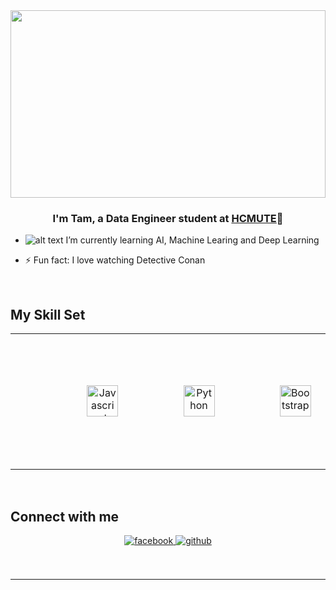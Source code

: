 <div align="center">
<img src="https://media0.giphy.com/media/euuaA2cwLEUuI/200.webp?cid=ecf05e47276qt1szy7rjb1rq9g0f0r982fwwyvjkgfdrsyxx&rid=200.webp&ct=g" align="center" style="width: 100%; height: 300px" />
</div>  

### <div align="center">I'm Tam, a Data Engineer student at [HCMUTE](https://hcmute.edu.vn/)🚀</div>  
  

- ![alt text](https://user-images.githubusercontent.com/74460121/132946194-9f84a482-0b82-41af-bbee-908a5d2a9b78.png) I’m currently learning AI, Machine Learing and Deep Learning  
  

- ⚡ Fun fact: I love watching Detective Conan
  

<br/>  


## My Skill Set  
<table><tr><td valign="top" width="33%">

<div align="center">  
<img style="margin: 10px 500px" src="https://profilinator.rishav.dev/skills-assets/cplusplus-original.svg" alt="cplusplus" height="50" />  
<img style="margin: 10px 50px" src="https://profilinator.rishav.dev/skills-assets/javascript-original.svg" alt="Javascript" height="50" />  
<img style="margin: 10px 50px" src="https://profilinator.rishav.dev/skills-assets/python-original.svg" alt="Python" height="50" />
<img style="margin: 10px 50px" src="https://profilinator.rishav.dev/skills-assets/bootstrap-plain.svg" alt="Bootstrap" height="50" />
<img style="margin: 10px 50px" src="https://profilinator.rishav.dev/skills-assets/tensorflow-icon.svg" alt="Python" height="50" />
<img style="margin: 10px 50px" src="https://profilinator.rishav.dev/skills-assets/bootstrap-plain.svg" alt="Bootstrap" height="50" />  
<img style="margin: 10px 50px" src="https://profilinator.rishav.dev/skills-assets/flask.png" alt="Flask" height="50" />  
<img style="margin: 10px 50px" src="https://profilinator.rishav.dev/skills-assets/opencv-icon.svg" alt="OpenCV" height="50" />  
</div>


</td></tr></table>  

<br/>  


## Connect with me  
<div align="center">
<a href="https://www.facebook.com/nguyenchitam0904" target="_blank">
<img src="https://img.shields.io/badge/facebook-%232E87FB.svg?&style=for-the-badge&logo=facebook&logoColor=white" alt=facebook style="margin-bottom: 5px;" />
</a>
<a href="https://github.com/nctamm" target="_blank">
<img src="https://img.shields.io/badge/github-%2324292e.svg?&style=for-the-badge&logo=github&logoColor=white" alt="github" style="margin-bottom: 5px;" />
</a>  
</div>  
  

<br/>  



<br/>  

----

